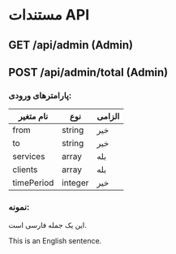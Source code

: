 <!-- لینک استایل سفارشی -->
<link rel="stylesheet" href="/assets/css/custom.css">

# مستندات API

## GET /api/admin (Admin)
## POST /api/admin/total (Admin)

### پارامترهای ورودی:

| نام متغیر | نوع    | الزامی |
|-----------|--------|--------|
| from      | string | خیر   |
| to        | string | خیر   |
| services  | array  | بله   |
| clients   | array  | بله   |
| timePeriod| integer| خیر   |

### نمونه:
این یک جمله فارسی است.  

This is an English sentence.
